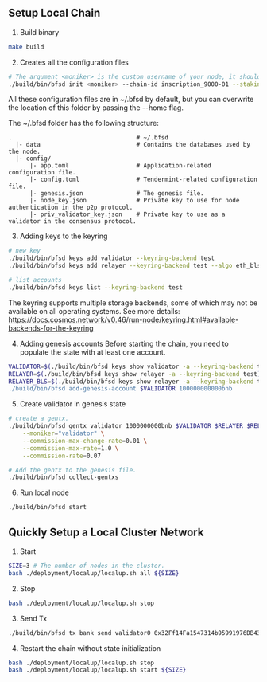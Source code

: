 ## Setup Local Chain

1. Build binary
```bash
make build
```

2. Creates all the configuration files
```bash
# The argument <moniker> is the custom username of your node, it should be human-readable.
./build/bin/bfsd init <moniker> --chain-id inscription_9000-01 --staking-bond-denom bnb
```

All these configuration files are in ~/.bfsd by default, but you can overwrite the location of this folder by passing the --home flag.

The ~/.bfsd folder has the following structure:
```
.                                   # ~/.bfsd
  |- data                           # Contains the databases used by the node.
  |- config/
      |- app.toml                   # Application-related configuration file.
      |- config.toml                # Tendermint-related configuration file.
      |- genesis.json               # The genesis file.
      |- node_key.json              # Private key to use for node authentication in the p2p protocol.
      |- priv_validator_key.json    # Private key to use as a validator in the consensus protocol.

```

3. Adding keys to the keyring
```bash
# new key
./build/bin/bfsd keys add validator --keyring-backend test
./build/bin/bfsd keys add relayer --keyring-backend test --algo eth_bls

# list accounts
./build/bin/bfsd keys list --keyring-backend test
```

The keyring supports multiple storage backends, some of which may not be available on all operating systems.
See more details: https://docs.cosmos.network/v0.46/run-node/keyring.html#available-backends-for-the-keyring


4. Adding genesis accounts
Before starting the chain, you need to populate the state with at least one account.
```bash
VALIDATOR=$(./build/bin/bfsd keys show validator -a --keyring-backend test)
RELAYER=$(./build/bin/bfsd keys show relayer -a --keyring-backend test)
RELAYER_BLS=$(./build/bin/bfsd keys show relayer -a --keyring-backend test --output json | jq -r .pubkey_hex)"
./build/bin/bfsd add-genesis-account $VALIDATOR 100000000000bnb
```

5. Create validator in genesis state
```bash
# create a gentx.
./build/bin/bfsd gentx validator 1000000000bnb $VALIDATOR $RELAYER $RELAYER_BLS --keyring-backend=test --chain-id=inscription_9000-121 \
    --moniker="validator" \
    --commission-max-change-rate=0.01 \
    --commission-max-rate=1.0 \
    --commission-rate=0.07

# Add the gentx to the genesis file.
./build/bin/bfsd collect-gentxs
```

6. Run local node
```bash
./build/bin/bfsd start
```

## Quickly Setup a Local Cluster Network
1. Start
```bash
SIZE=3 # The number of nodes in the cluster.
bash ./deployment/localup/localup.sh all ${SIZE}
```

2. Stop
```bash
bash ./deployment/localup/localup.sh stop
```

3. Send Tx
```bash
./build/bin/bfsd tx bank send validator0 0x32Ff14Fa1547314b95991976DB432F9Aa648A423 500bnb --home ./deployment/localup/.local/validator0 --keyring-backend test --node http://localhost:26750 -b block
```

4. Restart the chain without state initialization
```bash
bash ./deployment/localup/localup.sh stop
bash ./deployment/localup/localup.sh start ${SIZE}
```
